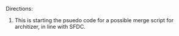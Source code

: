 Directions: 

1. This is starting the psuedo code for a possible merge script for architizer, in line with SFDC.
